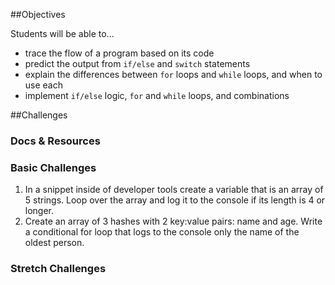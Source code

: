 
##Objectives  

Students will be able to...
  * trace the flow of a program based on its code
  * predict the output from `if/else` and `switch` statements
  * explain the differences between `for` loops and `while` loops, and when to use each
  * implement `if/else` logic, `for` and `while` loops, and combinations

##Challenges

### Docs & Resources

### Basic Challenges
1. In a snippet inside of developer tools create a variable that is an array of 5 strings. Loop over the array and log it to the console if its length is 4 or longer.
2. Create an array of 3 hashes with 2 key:value pairs: name and age. Write a conditional for loop that logs to the console only the name of the oldest person.

### Stretch Challenges
